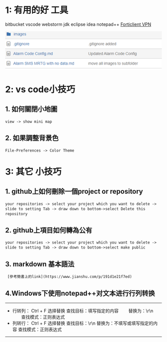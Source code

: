 # 1: 有用的好 **工具**
bitbucket vscode webstorm jdk eclipse idea notepad++ [Forticlient VPN](http://www.fortinet.com)

![1](./images/1.png)

#  2: vs code**小技巧**

## 1. 如何關閉小地圖
```
view -> show mini map
```
## 2. 如果調整背景色
```
File-Preferences -> Color Theme
```

# 3: 其它 **小技巧**

## 1. github上如何刪除一個project or repository
```
your repositories -> select your project which you want to delete -> slide to setting Tab -> draw down to bottom->select Delete this repository
```
## 2. github上項目如何轉為公有
```
your repositories -> select your project which you want to delete -> slide to setting Tab -> draw down to bottom->select make public
```
## 3. markdown 基本語法 

     [參考簡書上的link](https://www.jianshu.com/p/191d1e21f7ed)

## 4.Windows下使用notepad++对文本进行行列转换
 ***
* 行转列： 
    Ctrl + F  选择替换
    查找目标：填写指定的内容
　　替换为：\r\n
　　查找模式：正则表达式
* 列转行：
   Ctrl + F  选择替换
   查找目标：\r\n
   替换为：不填写或填写指定的内容
   查找模式：正则表达式
 ***

